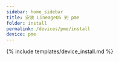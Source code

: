 ```yaml
---
sidebar: home_sidebar
title: 安装 LineageOS 到 pme
folder: install
permalink: /devices/pme/install
device: pme
---
```

{% include templates/device_install.md %}

